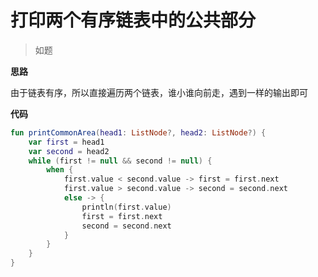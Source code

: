 # 打印两个有序链表中的公共部分
> 如题

**思路**

由于链表有序，所以直接遍历两个链表，谁小谁向前走，遇到一样的输出即可

**代码**

```kotlin
fun printCommonArea(head1: ListNode?, head2: ListNode?) {
    var first = head1
    var second = head2
    while (first != null && second != null) {
        when {
            first.value < second.value -> first = first.next
            first.value > second.value -> second = second.next
            else -> {
                println(first.value)
                first = first.next
                second = second.next
            }
        }
    }
}
```